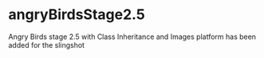 # angryBirdsStage2.5
Angry Birds stage 2.5 with Class Inheritance and Images
platform has been added for the slingshot